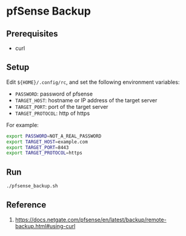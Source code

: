 # pfSense Backup

## Prerequisites
* curl

## Setup

Edit `${HOME}/.config/rc`, and set the following environment variables:
* `PASSWORD`: password of pfsense
* `TARGET_HOST`: hostname or IP address of the target server
* `TARGET_PORT`: port of the target server
* `TARGET_PROTOCOL`: http of https

For example:
```bash
export PASSWORD=NOT_A_REAL_PASSWORD
export TARGET_HOST=example.com
export TARGET_PORT=8443
export TARGET_PROTOCOL=https
```
## Run

```bash
./pfsense_backup.sh
```

## Reference
1. https://docs.netgate.com/pfsense/en/latest/backup/remote-backup.html#using-curl
